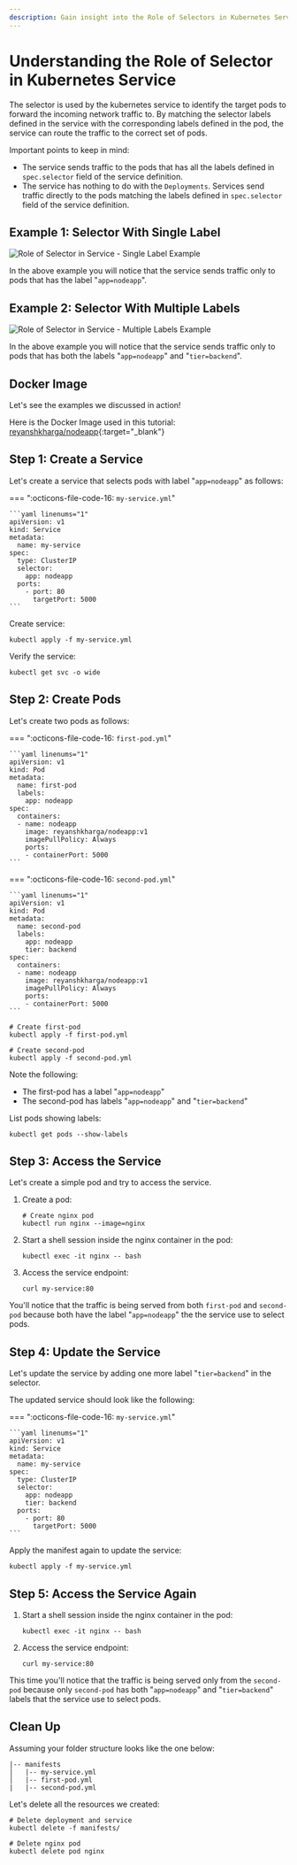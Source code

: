 ```yaml
---
description: Gain insight into the Role of Selectors in Kubernetes Service. Explore the crucial role that selectors play in Kubernetes services, and how they help in routing and managing traffic. Enhance your understanding of this key concept in Kubernetes service orchestration.
---
```


# Understanding the Role of Selector in Kubernetes Service

The selector is used by the kubernetes service to identify the target pods to forward the incoming network traffic to. By matching the selector labels defined in the service with the corresponding labels defined in the pod, the service can route the traffic to the correct set of pods.

Important points to keep in mind:

- The service sends traffic to the pods that has all the labels defined in `spec.selector` field of the service definition.
- The service has nothing to do with the `Deployments`. Services send traffic directly to the pods matching the labels defined in `spec.selector` field of the service definition.

## Example 1: Selector With Single Label

<p align="left">
    <img src="../../../../assets/eks-course-images/service/role-of-selector-single-label.gif" alt="Role of Selector in Service - Single Label Example" />
</p>

In the above example you will notice that the service sends traffic only to pods that has the label "`app=nodeapp`".


## Example 2: Selector With Multiple Labels

<p align="left">
    <img src="../../../../assets/eks-course-images/service/role-of-selector-multiple-labels.gif" alt="Role of Selector in Service - Multiple Labels Example" />
</p>

In the above example you will notice that the service sends traffic only to pods that has both the labels "`app=nodeapp`" and "`tier=backend`".


## Docker Image

Let's see the examples we discussed in action!

Here is the Docker Image used in this tutorial: [reyanshkharga/nodeapp]{:target="_blank"}


## Step 1: Create a Service

Let's create a service that selects pods with label "`app=nodeapp`" as follows:

=== ":octicons-file-code-16: `my-service.yml`"

    ```yaml linenums="1"
    apiVersion: v1
    kind: Service
    metadata:
      name: my-service
    spec:
      type: ClusterIP
      selector:
        app: nodeapp
      ports:
        - port: 80
          targetPort: 5000
    ```

Create service:

```
kubectl apply -f my-service.yml
```

Verify the service:

```
kubectl get svc -o wide
```


## Step 2: Create Pods

Let's create two pods as follows:

=== ":octicons-file-code-16: `first-pod.yml`"

    ```yaml linenums="1"
    apiVersion: v1
    kind: Pod
    metadata:
      name: first-pod
      labels:
        app: nodeapp
    spec:
      containers:
      - name: nodeapp
        image: reyanshkharga/nodeapp:v1
        imagePullPolicy: Always
        ports:
        - containerPort: 5000
    ```

=== ":octicons-file-code-16: `second-pod.yml`"

    ```yaml linenums="1"
    apiVersion: v1
    kind: Pod
    metadata:
      name: second-pod
      labels:
        app: nodeapp
        tier: backend
    spec:
      containers:
      - name: nodeapp
        image: reyanshkharga/nodeapp:v1
        imagePullPolicy: Always
        ports:
        - containerPort: 5000
    ```

```
# Create first-pod
kubectl apply -f first-pod.yml

# Create second-pod
kubectl apply -f second-pod.yml
```

Note the following:

- The first-pod has a label "`app=nodeapp`"
- The second-pod has labels "`app=nodeapp`" and "`tier=backend`"

List pods showing labels:

```
kubectl get pods --show-labels
```

## Step 3: Access the Service

Let's create a simple pod and try to access the service.

1. Create a pod:

    ```
    # Create nginx pod
    kubectl run nginx --image=nginx
    ```

2. Start a shell session inside the nginx container in the pod:

    ```
    kubectl exec -it nginx -- bash
    ```

3. Access the service endpoint:

    ```
    curl my-service:80
    ```

You'll notice that the traffic is being served from both `first-pod` and `second-pod` because both have the label "`app=nodeapp`" the the service use to select pods.


## Step 4: Update the Service

Let's update the service by adding one more label "`tier=backend`" in the selector.

The updated service should look like the following:

=== ":octicons-file-code-16: `my-service.yml`"

    ```yaml linenums="1"
    apiVersion: v1
    kind: Service
    metadata:
      name: my-service
    spec:
      type: ClusterIP
      selector:
        app: nodeapp
        tier: backend
      ports:
        - port: 80
          targetPort: 5000
    ```

Apply the manifest again to update the service:

```
kubectl apply -f my-service.yml
```


## Step 5: Access the Service Again


1. Start a shell session inside the nginx container in the pod:

    ```
    kubectl exec -it nginx -- bash
    ```

2. Access the service endpoint:

    ```
    curl my-service:80
    ```

This time you'll notice that the traffic is being served only from the `second-pod` because only `second-pod` has both "`app=nodeapp`" and "`tier=backend`" labels that the service use to select pods.


## Clean Up

Assuming your folder structure looks like the one below:

```
|-- manifests
│   |-- my-service.yml
│   |-- first-pod.yml
|   |-- second-pod.yml
```

Let's delete all the resources we created:

```
# Delete deployment and service
kubectl delete -f manifests/

# Delete nginx pod
kubectl delete pod nginx
```



<!-- Hyperlinks -->
[reyanshkharga/nodeapp]: https://hub.docker.com/r/reyanshkharga/nodeapp